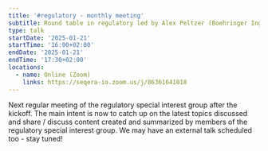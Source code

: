 ```yaml
---
title: '#regulatory - monthly meeting'
subtitle: Round table in regulatory led by Alex Peltzer (Boehringer Ingelheim Pharma GmbH)
type: talk
startDate: '2025-01-21'
startTime: '16:00+02:00'
endDate: '2025-01-21'
endTime: '17:30+02:00'
locations:
  - name: Online (Zoom)
    links: https://seqera-io.zoom.us/j/86361641018
---
```


Next regular meeting of the regulatory special interest group after the kickoff. The main intent is now to catch up on the latest topics discussed and share / discuss content created and summarized by members of the regulatory special interest group. We may have an external talk scheduled too - stay tuned!

